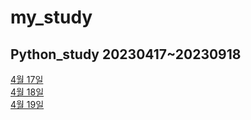 # my_study
## Python_study 20230417~20230918
[4월 17일](20230417.md)  
[4월 18일](20230418.md)  
[4월 19일](20230419.md)  
